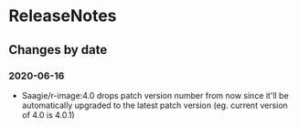 ReleaseNotes
============

Changes by date
---------------

### 2020-06-16

 - Saagie/r-image:4.0 drops patch version number from now since it'll be automatically upgraded to the latest patch version (eg. current version of 4.0 is 4.0.1)
 